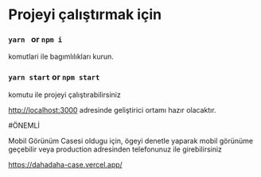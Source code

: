 # Projeyi çalıştırmak için



### `yarn ` or `npm i` 
komutlari ile bagımlılıkları kurun.


### `yarn start` or `npm start` 
komutu ile  projeyi çalıştırabilirsiniz

 [http://localhost:3000](http://localhost:3000) adresinde geliştirici ortamı hazır olacaktır.




#ÖNEMLİ

Mobil Görünüm Casesi oldugu için, ögeyi denetle yaparak mobil görünüme geçebilir veya 
production adresinden telefonunuz ile girebilirsiniz

https://dahadaha-case.vercel.app/

